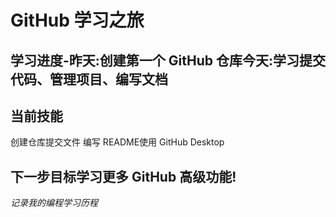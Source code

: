 # GitHub 学习之旅
## 学习进度-**昨天**:创建第一个 GitHub 仓库**今天**:学习提交代码、管理项目、编写文档
## 当前技能
创建仓库提交文件
编写 README使用 GitHub Desktop
## 下一步目标学习更多 GitHub 高级功能!
*记录我的编程学习历程*
